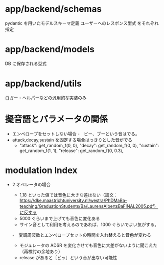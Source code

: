 # app/backend/schemas

pydantic を用いたモデルスキーマ定義
ユーザーへのレスポンス型式 をそれぞれ指定

# app/backend/models

DB に保存される型式

# app/backend/utils

ロガー・ヘルパーなどの汎用的な実装のみ

# 擬音語とパラメータの関係

- エンベロープをセットしない場合 -　ビー、ブーという音はでる。
- attack,decay,sustain を固定する場合はっきりとした音がでる
  - "attack": get_random_f(0, 0),
    "decay": get_random_f(0, 0),
    "sustain": get_random_f(1, 1),
    "release": get_random_f(0, 0.3),

# modulation Index

- 2 オペレータの場合

  - 1,18 といった値では音色に大きな差はない（論文：https://dke.maastrichtuniversity.nl/westra/PhDMaBa-teaching/GraduationStudents/Ba/LaurensAlbertsBaFINAL2005.pdf）に反する
  - 5000 ぐらいまで上げても音色に変化ある
  - サイン音として利用を考えるのであれば、1000 ぐらいでよい気がする。

  -　変調周波数とエンベロープセットの時間を入れ替えると音色が変わる

  - モジュレータの ADSR を変化させても音色に大差がないように聞こえた（再検討の余地あり）
  - release があると［ビッ］という音が出ない可能性
